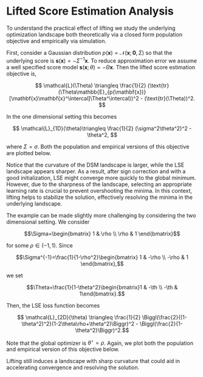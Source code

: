 # Lifted Score Estimation Analysis

To understand the practical effect of lifting we study the underlying optimization landscape both theoretically via a closed form population objective and empirically via simulation.

First, consider a Gaussian distribution $p(\mathbf{x}) = \mathcal{N}(\mathbf{x}; \mathbf{0}, \Sigma)$ so that the underlying score is $\mathbf{s}(\mathbf{x}) = -\Sigma^{-1}\mathbf{x}$.  To reduce approximation error we assume a well specified score model $\mathbf{s}(\mathbf{x}; \theta) = -\Theta \mathbf{x}$.  Then the lifted score estimation objective is,

$$
    \mathcal{L}(\Theta) \triangleq \frac{1}{2} (\text{tr}(\Theta\mathbb{E}_{p(\mathbf{x})}[\mathbf{x}\mathbf{x}^\intercal]\Theta^\intercal))^2 - (\text{tr}(\Theta))^2.
$$

In the one dimensional setting this becomes

$$
    \mathcal{L}_{1D}(\theta)\triangleq \frac{1}{2} (\sigma^2\theta^2)^2 - \theta^2,
$$

where $\Sigma = \sigma$.  Both the population and empirical versions of this objective are plotted below. 


Notice that the curvature of the DSM landscape is larger, while the LSE landscape appears sharper. As a result, after sign correction and with a good initialization, LSE might converge more quickly to the global minimum. However, due to the sharpness of the landscape, selecting an appropriate learning rate is crucial to prevent overshooting the minima. In this context, lifting helps to stabilize the solution, effectively resolving the minima in the underlying landscape.

The example can be made slightly more challenging by considering the two dimensional setting. We consider 

```math
\Sigma=\begin{bmatrix}
1 & \rho \\ 
\rho & 1
\end{bmatrix}
```

for some $\rho \in (-1,1)$. Since 

```math
\Sigma^{-1}=\frac{1}{1-\rho^2}\begin{bmatrix}
1 & -\rho \\ 
-\rho & 1
\end{bmatrix},
```
we set 

```math
\Theta=\frac{1}{1-\theta^2}\begin{bmatrix}1 & -\th \\ -\th & 1\end{bmatrix}.
```

Then, the LSE loss function becomes

```math
    \mathcal{L}_{2D}(\theta) \triangleq \frac{1}{2} \Biggl(\frac{2}{(1-\theta^2)^2}(1-2\theta\rho+\theta^2)\Biggr)^2 - \Biggl(\frac{2}{1-\theta^2}\Biggr)^2.
```

Note that the global optimizer is $\theta^\star=\rho$. Again, we plot both the population and empirical version of this objective below.  

Lifting still induces a landscape with sharp curvature that could aid in accelerating convergence and resolving the solution.
